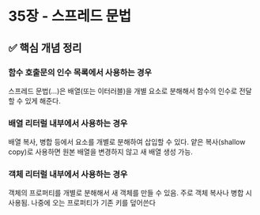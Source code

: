 # 35장 - 스프레드 문법

## ✅ 핵심 개념 정리

### 함수 호출문의 인수 목록에서 사용하는 경우

스프레드 문법(...)은 배열(또는 이터러블)을 개별 요소로 분해해서 함수의 인수로 전달할 수 있게 해준다.

### 배열 리터럴 내부에서 사용하는 경우

배열 복사, 병합 등에서 요소를 개별로 분해하여 삽입할 수 있다.
얕은 복사(shallow copy)로 사용하면 원본 배열을 변경하지 않고 새 배열 생성 가능.

### 객체 리터럴 내부에서 사용하는 경우

객체의 프로퍼티를 개별로 분해해서 새 객체를 만들 수 있음.
주로 객체 복사나 병합 시 사용됨.
나중에 오는 프로퍼티가 기존 키를 덮어쓴다
